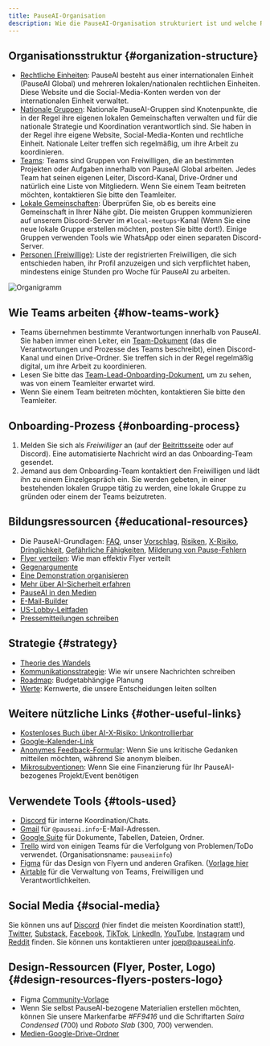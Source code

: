 ```yaml
---
title: PauseAI-Organisation
description: Wie die PauseAI-Organisation strukturiert ist und welche Ressourcen für Mitglieder verfügbar sind.
---
```


## Organisationsstruktur {#organization-structure}

- [Rechtliche Einheiten](/legal): PauseAI besteht aus einer internationalen Einheit (PauseAI Global) und mehreren lokalen/nationalen rechtlichen Einheiten. Diese Website und die Social-Media-Konten werden von der internationalen Einheit verwaltet.
- [Nationale Gruppen](/national-groups): Nationale PauseAI-Gruppen sind Knotenpunkte, die in der Regel ihre eigenen lokalen Gemeinschaften verwalten und für die nationale Strategie und Koordination verantwortlich sind. Sie haben in der Regel ihre eigene Website, Social-Media-Konten und rechtliche Einheit. Nationale Leiter treffen sich regelmäßig, um ihre Arbeit zu koordinieren.
- [Teams](/teams): Teams sind Gruppen von Freiwilligen, die an bestimmten Projekten oder Aufgaben innerhalb von PauseAI Global arbeiten. Jedes Team hat seinen eigenen Leiter, Discord-Kanal, Drive-Ordner und natürlich eine Liste von Mitgliedern. Wenn Sie einem Team beitreten möchten, kontaktieren Sie bitte den Teamleiter.
- [Lokale Gemeinschaften](/communities): Überprüfen Sie, ob es bereits eine Gemeinschaft in Ihrer Nähe gibt. Die meisten Gruppen kommunizieren auf unserem Discord-Server im `#local-meetups`-Kanal (Wenn Sie eine neue lokale Gruppe erstellen möchten, posten Sie bitte dort!). Einige Gruppen verwenden Tools wie WhatsApp oder einen separaten Discord-Server.
- [Personen (Freiwillige)](/people): Liste der registrierten Freiwilligen, die sich entschieden haben, ihr Profil anzuzeigen und sich verpflichtet haben, mindestens einige Stunden pro Woche für PauseAI zu arbeiten.

![Organigramm](/org.png)

## Wie Teams arbeiten {#how-teams-work}

- Teams übernehmen bestimmte Verantwortungen innerhalb von PauseAI. Sie haben immer einen Leiter, ein [Team-Dokument](https://docs.google.com/document/d/1Y6yXUrmI7hU59oplJdYErvwFQFCvofLVCrjTamhwkKU/edit?tab=t.0#heading=h.2cl0wb8wji0o) (das die Verantwortungen und Prozesse des Teams beschreibt), einen Discord-Kanal und einen Drive-Ordner. Sie treffen sich in der Regel regelmäßig digital, um ihre Arbeit zu koordinieren.
- Lesen Sie bitte das [Team-Lead-Onboarding-Dokument](https://docs.google.com/document/d/1obQTc4o3gSmTZ5WsvOWK9vG_7Ait6ZogDgrcj_ZKjPA/edit?tab=t.0#heading=h.1lwhibce68fa), um zu sehen, was von einem Teamleiter erwartet wird.
- Wenn Sie einem Team beitreten möchten, kontaktieren Sie bitte den Teamleiter.

## Onboarding-Prozess {#onboarding-process}

1. Melden Sie sich als _Freiwilliger_ an (auf der [Beitrittsseite](/join) oder auf Discord). Eine automatisierte Nachricht wird an das Onboarding-Team gesendet.
1. Jemand aus dem Onboarding-Team kontaktiert den Freiwilligen und lädt ihn zu einem Einzelgespräch ein. Sie werden gebeten, in einer bestehenden lokalen Gruppe tätig zu werden, eine lokale Gruppe zu gründen oder einem der Teams beizutreten.

## Bildungsressourcen {#educational-resources}

- Die PauseAI-Grundlagen: [FAQ](/faq), unser [Vorschlag](/proposal), [Risiken](/risks), [X-Risiko](/xrisk), [Dringlichkeit](/urgency), [Gefährliche Fähigkeiten](/dangerous-capabilities), [Milderung von Pause-Fehlern](/mitigating-pause-failures)
- [Flyer verteilen](/flyering): Wie man effektiv Flyer verteilt
- [Gegenargumente](/counterarguments)
- [Eine Demonstration organisieren](/organizing-a-protest)
- [Mehr über AI-Sicherheit erfahren](/learn)
- [PauseAI in den Medien](/press)
- [E-Mail-Builder](/email-builder)
- [US-Lobby-Leitfaden](/us-lobby-guide)
- [Pressemitteilungen schreiben](/writing-press-releases)

## Strategie {#strategy}

- [Theorie des Wandels](/theory-of-change)
- [Kommunikationsstrategie](/communication-strategy): Wie wir unsere Nachrichten schreiben
- [Roadmap](/roadmap): Budgetabhängige Planung
- [Werte](/values): Kernwerte, die unsere Entscheidungen leiten sollten

## Weitere nützliche Links {#other-useful-links}

- [Kostenloses Buch über AI-X-Risiko: Unkontrollierbar](https://impactbooks.store/cart/47288196366640:1?discount=UNCON-P3SFRS)
- [Google-Kalender-Link](https://calendar.google.com/calendar/u/0?cid=Y19mNWE4YWYyMDZlNjM1ODc2NjVjNmU4MzAzOTgzZmVmYWYzYTBjNjE0NGRiMGFhNDljOTcwZWZhNTEwYTNkODY3QGdyb3VwLmNhbGVuZGFyLmdvb2dsZS5jb20)
- [Anonymes Feedback-Formular](https://airtable.com/appWPTGqZmUcs3NWu/pagIvo9Sv6IDHaolu/form): Wenn Sie uns kritische Gedanken mitteilen möchten, während Sie anonym bleiben.
- [Mikrosubventionen](/microgrants): Wenn Sie eine Finanzierung für Ihr PauseAI-bezogenes Projekt/Event benötigen

## Verwendete Tools {#tools-used}

- [Discord](https://discord.gg/2XXWXvErfA) für interne Koordination/Chats.
- [Gmail](https://gmail.com) für `@pauseai.info`-E-Mail-Adressen.
- [Google Suite](https://workspace.google.com/) für Dokumente, Tabellen, Dateien, Ordner.
- [Trello](https://trello.com/) wird von einigen Teams für die Verfolgung von Problemen/ToDo verwendet. (Organisationsname: `pauseaiinfo`)
- [Figma](https://figma.com) für das Design von Flyern und anderen Grafiken. ([Vorlage hier](https://www.figma.com/design/iQ4PHQTi1vAVmT9Lckazqt/PauseAI-designs---editable)
- [Airtable](https://airtable.com/) für die Verwaltung von Teams, Freiwilligen und Verantwortlichkeiten.

## Social Media {#social-media}

Sie können uns auf [Discord](https://discord.gg/2XXWXvErfA) (hier findet die meisten Koordination statt!), [Twitter](https://twitter.com/PauseAI), [Substack](https://substack.com/@pauseai), [Facebook](https://www.facebook.com/PauseAI), [TikTok](https://www.tiktok.com/@pauseai), [LinkedIn](https://www.linkedin.com/uas/login?session_redirect=/company/97035448/), [YouTube](https://www.youtube.com/@PauseAI), [Instagram](https://www.instagram.com/pause_ai) und [Reddit](https://www.reddit.com/r/PauseAI/) finden.
Sie können uns kontaktieren unter [joep@pauseai.info](mailto:joep@pauseai.info).

## Design-Ressourcen (Flyer, Poster, Logo) {#design-resources-flyers-posters-logo}

- Figma [Community-Vorlage](https://www.figma.com/design/iQ4PHQTi1vAVmT9Lckazqt/PauseAI-designs---editable)
- Wenn Sie selbst PauseAI-bezogene Materialien erstellen möchten, können Sie unsere Markenfarbe _#FF9416_ und die Schriftarten _Saira Condensed_ (700) und _Roboto Slab_ (300, 700) verwenden.
- [Medien-Google-Drive-Ordner](https://drive.google.com/drive/folders/1bQ_MZ8giK-Mee4ABkO0BgcFInaXruNpa?usp=sharing)